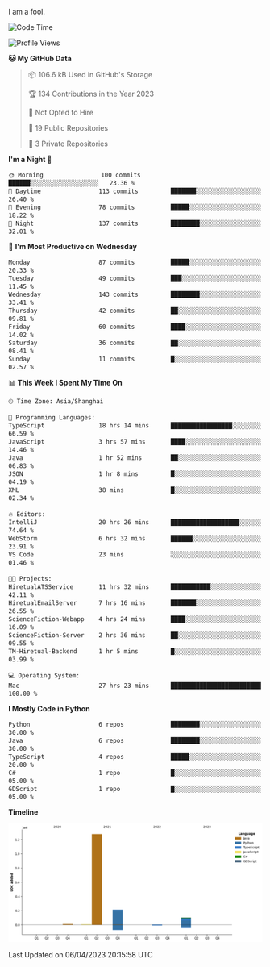 I am a fool.

<!--START_SECTION:waka-->
![Code Time](http://img.shields.io/badge/Code%20Time-268%20hrs%2033%20mins-blue)

![Profile Views](http://img.shields.io/badge/Profile%20Views-4-blue)

**🐱 My GitHub Data** 

> 📦 106.6 kB Used in GitHub's Storage 
 > 
> 🏆 134 Contributions in the Year 2023
 > 
> 🚫 Not Opted to Hire
 > 
> 📜 19 Public Repositories 
 > 
> 🔑 3 Private Repositories 
 > 
**I'm a Night 🦉** 

```text
🌞 Morning                100 commits         ██████░░░░░░░░░░░░░░░░░░░   23.36 % 
🌆 Daytime                113 commits         ███████░░░░░░░░░░░░░░░░░░   26.40 % 
🌃 Evening                78 commits          █████░░░░░░░░░░░░░░░░░░░░   18.22 % 
🌙 Night                  137 commits         ████████░░░░░░░░░░░░░░░░░   32.01 % 
```
📅 **I'm Most Productive on Wednesday** 

```text
Monday                   87 commits          █████░░░░░░░░░░░░░░░░░░░░   20.33 % 
Tuesday                  49 commits          ███░░░░░░░░░░░░░░░░░░░░░░   11.45 % 
Wednesday                143 commits         ████████░░░░░░░░░░░░░░░░░   33.41 % 
Thursday                 42 commits          ██░░░░░░░░░░░░░░░░░░░░░░░   09.81 % 
Friday                   60 commits          ████░░░░░░░░░░░░░░░░░░░░░   14.02 % 
Saturday                 36 commits          ██░░░░░░░░░░░░░░░░░░░░░░░   08.41 % 
Sunday                   11 commits          █░░░░░░░░░░░░░░░░░░░░░░░░   02.57 % 
```


📊 **This Week I Spent My Time On** 

```text
🕑︎ Time Zone: Asia/Shanghai

💬 Programming Languages: 
TypeScript               18 hrs 14 mins      █████████████████░░░░░░░░   66.59 % 
JavaScript               3 hrs 57 mins       ████░░░░░░░░░░░░░░░░░░░░░   14.46 % 
Java                     1 hr 52 mins        ██░░░░░░░░░░░░░░░░░░░░░░░   06.83 % 
JSON                     1 hr 8 mins         █░░░░░░░░░░░░░░░░░░░░░░░░   04.19 % 
XML                      38 mins             █░░░░░░░░░░░░░░░░░░░░░░░░   02.34 % 

🔥 Editors: 
IntelliJ                 20 hrs 26 mins      ███████████████████░░░░░░   74.64 % 
WebStorm                 6 hrs 32 mins       ██████░░░░░░░░░░░░░░░░░░░   23.91 % 
VS Code                  23 mins             ░░░░░░░░░░░░░░░░░░░░░░░░░   01.46 % 

🐱‍💻 Projects: 
HiretualATSService       11 hrs 32 mins      ███████████░░░░░░░░░░░░░░   42.11 % 
HiretualEmailServer      7 hrs 16 mins       ███████░░░░░░░░░░░░░░░░░░   26.55 % 
ScienceFiction-Webapp    4 hrs 24 mins       ████░░░░░░░░░░░░░░░░░░░░░   16.09 % 
ScienceFiction-Server    2 hrs 36 mins       ██░░░░░░░░░░░░░░░░░░░░░░░   09.55 % 
TM-Hiretual-Backend      1 hr 5 mins         █░░░░░░░░░░░░░░░░░░░░░░░░   03.99 % 

💻 Operating System: 
Mac                      27 hrs 23 mins      █████████████████████████   100.00 % 
```

**I Mostly Code in Python** 

```text
Python                   6 repos             ████████░░░░░░░░░░░░░░░░░   30.00 % 
Java                     6 repos             ████████░░░░░░░░░░░░░░░░░   30.00 % 
TypeScript               4 repos             █████░░░░░░░░░░░░░░░░░░░░   20.00 % 
C#                       1 repo              █░░░░░░░░░░░░░░░░░░░░░░░░   05.00 % 
GDScript                 1 repo              █░░░░░░░░░░░░░░░░░░░░░░░░   05.00 % 
```



**Timeline**

![Lines of Code chart](https://raw.githubusercontent.com/VeejaLiu/VeejaLiu/master/assets/bar_graph.png)


 Last Updated on 06/04/2023 20:15:58 UTC
<!--END_SECTION:waka-->
